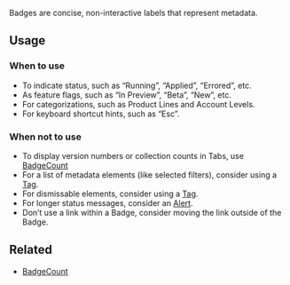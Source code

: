 Badges are concise, non-interactive labels that represent metadata.

## Usage

### When to use

- To indicate status, such as “Running”, “Applied”, “Errored”, etc.
- As feature flags, such as “In Preview”, “Beta”, “New”, etc.
- For categorizations, such as Product Lines and Account Levels.
- For keyboard shortcut hints, such as “Esc”.

### When not to use

- To display version numbers or collection counts in Tabs, use [BadgeCount](/components/badge-count)
- For a list of metadata elements (like selected filters), consider using a [Tag](/components/tag).
- For dismissable elements, consider using a [Tag](/components/tag).
- For longer status messages, consider an [Alert](/components/alert).
- Don’t use a link within a Badge, consider moving the link outside of the Badge.

## Related

- [BadgeCount](/components/badge-count/)
